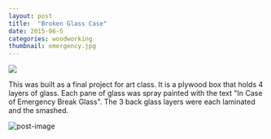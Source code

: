 ```yaml
---
layout: post
title:  "Broken Glass Case"
date: 2015-06-5
categories: woodworking
thumbnail: emergency.jpg
---
```


![]({{site.url}}/assets/emergency.jpg)

This was built as a final project for art class. It is a plywood box that holds 4 layers of
glass. Each pane of glass was spray painted with the text "In Case of Emergency Break Glass". The 3 back glass layers were each laminated and the smashed.

![post-image]({{site.url}}/assets/emergency2.jpg)
